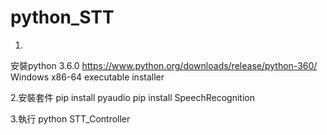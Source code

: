 # python_STT
1.
安裝python 3.6.0
https://www.python.org/downloads/release/python-360/
Windows x86-64 executable installer

2.安裝套件
pip install pyaudio
pip install SpeechRecognition

3.執行
python STT_Controller
